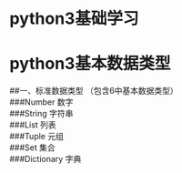 # python3基础学习
python3基本数据类型
=====
##一、标准数据类型 （包含6中基本数据类型）<br>
###Number 数字<br>
###String 字符串<br>
###List 列表<br>
###Tuple 元组<br>
###Set 集合<br>
###Dictionary 字典<br>
  
